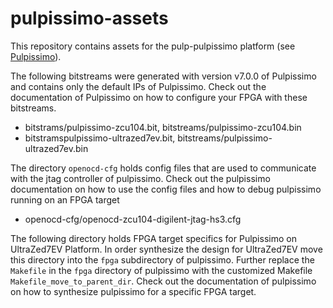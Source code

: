 # pulpissimo-assets

This repository contains assets for the pulp-pulpissimo platform (see [Pulpissimo](https://github.com/pulp-platform/pulpissimo)).

The following bitstreams were generated with version v7.0.0 of Pulpissimo and contains only the default IPs of Pulpissimo. Check out the documentation of Pulpissimo on how to configure your FPGA with these bitstreams.
* bitstrams/pulpissimo-zcu104.bit, bitstreams/pulpissimo-zcu104.bin
* bitstramspulpissimo-ultrazed7ev.bit, bitstreams/pulpissimo-ultrazed7ev.bin

The directory ``openocd-cfg`` holds config files that are used to communicate with the jtag controller of pulpissimo. Check out the pulpissimo documentation on how to use the config files and how to debug pulpissimo running on an FPGA target
* openocd-cfg/openocd-zcu104-digilent-jtag-hs3.cfg

The following directory holds FPGA target specifics for Pulpissimo on UltraZed7EV Platform. In order synthesize the design for UltraZed7EV move this directory into the ``fpga`` subdirectory of pulpissimo. Further replace the ``Makefile`` in the ``fpga`` directory of pulpissimo with the customized Makefile ``Makefile_move_to_parent_dir``. Check out the documentation of pulpissimo on how to synthesize pulpissimo for a specific FPGA target. 
